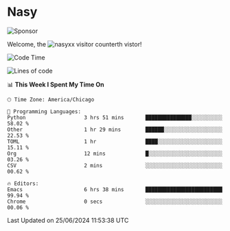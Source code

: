 # Nasy

<!--
<p align="center">
<img height="200" src="https://github-readme-stats.vercel.app/api?username=nasyxx&count_private=true&show_icons=true&theme=dracula&include_all_commits=true"/>
<img height="200" src="https://github-readme-stats.vercel.app/api/top-langs/?username=nasyxx&theme=dracula&hide=html,jupyter+notebook&count_private=true&show_icons=true"/>
</p>

  
----------------
-->

![Sponsor](https://img.shields.io/static/v1.svg?label=Sponsor&message=%E2%9D%A4&logo=GitHub&style=flat&color=pink)
 
Welcome, the ![nasyxx visitor counter](https://count.getloli.com/get/@nasyxx?theme=rule34)th vistor!
 
<!--START_SECTION:waka-->
![Code Time](http://img.shields.io/badge/Code%20Time-4%2C529%20hrs%206%20mins-blue)

![Lines of code](https://img.shields.io/badge/From%20Hello%20World%20I%27ve%20Written-6.3%20million%20lines%20of%20code-blue)

📊 **This Week I Spent My Time On** 

```text
🕑︎ Time Zone: America/Chicago

💬 Programming Languages: 
Python                   3 hrs 51 mins       ███████████████░░░░░░░░░░   58.02 % 
Other                    1 hr 29 mins        ██████░░░░░░░░░░░░░░░░░░░   22.53 % 
TOML                     1 hr                ████░░░░░░░░░░░░░░░░░░░░░   15.11 % 
Org                      12 mins             █░░░░░░░░░░░░░░░░░░░░░░░░   03.26 % 
CSV                      2 mins              ░░░░░░░░░░░░░░░░░░░░░░░░░   00.62 % 

🔥 Editors: 
Emacs                    6 hrs 38 mins       █████████████████████████   99.94 % 
Chrome                   0 secs              ░░░░░░░░░░░░░░░░░░░░░░░░░   00.06 % 
```


 Last Updated on 25/06/2024 11:53:38 UTC
<!--END_SECTION:waka-->

<!-- ![visitors](https://visitor-badge.laobi.icu/badge?page_id=nasyxx.nasyxx) -->
